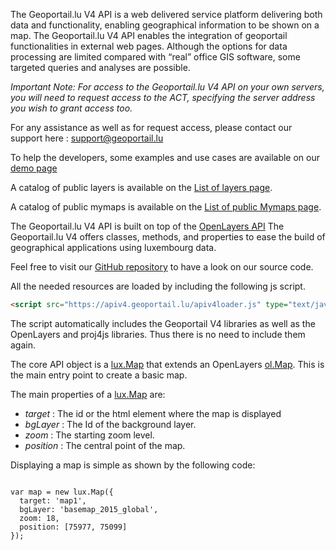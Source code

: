 The Geoportail.lu V4 API is a web delivered service platform delivering both data and functionality, enabling geographical information to be shown on a map.
The Geoportail.lu V4 API enables the integration of geoportail functionalities in external web pages.
Although the options for data processing are limited compared with “real” office GIS software, some targeted queries and analyses are possible.


*Important Note: For access to the Geoportail.lu V4 API on your own servers, you will need to request access to the ACT, specifying the server address you wish to grant access too.*

For any assistance as well as for request access, please contact our support here : <support@geoportail.lu>

To help the developers, some examples and use cases are available on our [demo page](./examples)

A catalog of public layers is available on the [List of layers page](./examples/iterate_layers_api.html).

A catalog of public mymaps is available on the [List of public Mymaps page](./examples/public_mymaps.html).

The Geoportail.lu V4 API is built on top of the [OpenLayers API](https://openlayers.org/en/v6.9.0/apidoc/)
The Geoportail.lu V4 offers classes, methods, and properties to ease the build of geographical applications using luxembourg data.

Feel free to visit our [GitHub repository](https://github.com/Geoportail-Luxembourg/geoportailv3/tree/master/geoportal/jsapi) to have a look on our source code.

All the needed resources are loaded by including the following js script.
```html
<script src="https://apiv4.geoportail.lu/apiv4loader.js" type="text/javascript"></script>
```

The script automatically includes the Geoportail V4 libraries as well as the OpenLayers and proj4js libraries. Thus there is no need to include them again.

The core API object is a [lux.Map](module-map-Map.html) that extends an OpenLayers [ol.Map](https://openlayers.org/en/v6.9.0/apidoc/module-ol_Map-Map.html). This is the main entry point to create a basic map.

The main properties of a [lux.Map](module-map-Map.html) are:
 - *target* : The id or the html element where the map is displayed
 - *bgLayer* : The Id of the background layer.
 - *zoom* : The starting zoom level.
 - *position* : The central point of the map.

Displaying a map is simple as shown by the following code:
<pre><code>
var map = new lux.Map({
  target: 'map1',
  bgLayer: 'basemap_2015_global',
  zoom: 18,
  position: [75977, 75099]
});
</code></pre>
<div id="map1" style="width:250px; height:250px;"></div>
<script src="/apiv4loader.js"  type="text/javascript"></script>
<script>
var map = new lux.Map({
  target: 'map1',
  bgLayer: 'basemap_2015_global',
  zoom: 18,
  position: [75977, 75099]
});</script>

